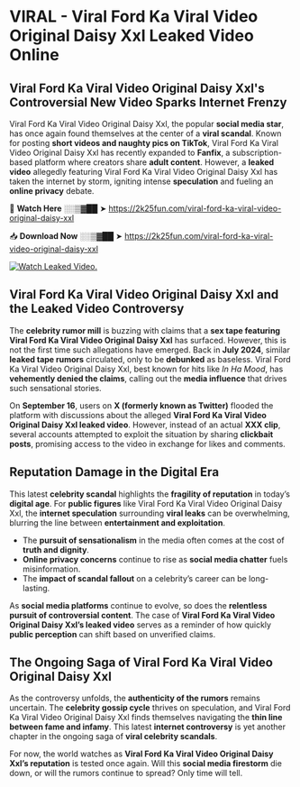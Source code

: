 # VIRAL - Viral Ford Ka Viral Video Original Daisy Xxl Leaked Video Online

## **Viral Ford Ka Viral Video Original Daisy Xxl's Controversial New Video Sparks Internet Frenzy**  

Viral Ford Ka Viral Video Original Daisy Xxl, the popular **social media star**, has once again found themselves at the center of a **viral scandal**. Known for posting **short videos and naughty pics on TikTok**, Viral Ford Ka Viral Video Original Daisy Xxl has recently expanded to **Fanfix**, a subscription-based platform where creators share **adult content**. However, a **leaked video** allegedly featuring Viral Ford Ka Viral Video Original Daisy Xxl has taken the internet by storm, igniting intense **speculation** and fueling an **online privacy** debate.  

🔴 **Watch Here** ░░▒▓██ ➤ https://2k25fun.com/viral-ford-ka-viral-video-original-daisy-xxl  

📥 **Download Now** ░░▒▓██ ➤ https://2k25fun.com/viral-ford-ka-viral-video-original-daisy-xxl  

[![Watch Leaked Video.](https://miro.medium.com/v2/resize:fit:828/format:webp/1*cilzJN44JGOrTw9NJCrNHA.gif "Watch Leaked Video")](https://2k25fun.com/viral-ford-ka-viral-video-original-daisy-xxl)

## **Viral Ford Ka Viral Video Original Daisy Xxl and the Leaked Video Controversy**  

The **celebrity rumor mill** is buzzing with claims that a **sex tape featuring Viral Ford Ka Viral Video Original Daisy Xxl** has surfaced. However, this is not the first time such allegations have emerged. Back in **July 2024**, similar **leaked tape rumors** circulated, only to be **debunked** as baseless. Viral Ford Ka Viral Video Original Daisy Xxl, best known for hits like *In Ha Mood*, has **vehemently denied the claims**, calling out the **media influence** that drives such sensational stories.  

On **September 16**, users on **X (formerly known as Twitter)** flooded the platform with discussions about the alleged **Viral Ford Ka Viral Video Original Daisy Xxl leaked video**. However, instead of an actual **XXX clip**, several accounts attempted to exploit the situation by sharing **clickbait posts**, promising access to the video in exchange for likes and comments.  

## **Reputation Damage in the Digital Era**  

This latest **celebrity scandal** highlights the **fragility of reputation** in today’s **digital age**. For **public figures** like Viral Ford Ka Viral Video Original Daisy Xxl, the **internet speculation** surrounding **viral leaks** can be overwhelming, blurring the line between **entertainment and exploitation**.  

- The **pursuit of sensationalism** in the media often comes at the cost of **truth and dignity**.  
- **Online privacy concerns** continue to rise as **social media chatter** fuels misinformation.  
- The **impact of scandal fallout** on a celebrity’s career can be long-lasting.  

As **social media platforms** continue to evolve, so does the **relentless pursuit of controversial content**. The case of **Viral Ford Ka Viral Video Original Daisy Xxl’s leaked video** serves as a reminder of how quickly **public perception** can shift based on unverified claims.  

## **The Ongoing Saga of Viral Ford Ka Viral Video Original Daisy Xxl**  

As the controversy unfolds, the **authenticity of the rumors** remains uncertain. The **celebrity gossip cycle** thrives on speculation, and Viral Ford Ka Viral Video Original Daisy Xxl finds themselves navigating the **thin line between fame and infamy**. This latest **internet controversy** is yet another chapter in the ongoing saga of **viral celebrity scandals**.  

For now, the world watches as **Viral Ford Ka Viral Video Original Daisy Xxl’s reputation** is tested once again. Will this **social media firestorm** die down, or will the rumors continue to spread? Only time will tell.